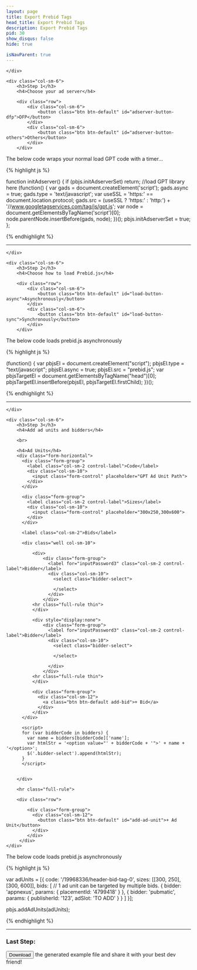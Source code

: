 ```yaml
---
layout: page
title: Export Prebid Tags
head_title: Export Prebid Tags
description: Export Prebid Tags
pid: 30
show_disqus: false
hide: true

isNavParent: true
---
```


<script>

var bidders = {
	'aol': {
		'name': 'AOL',
		'params': [
			{
				'key': 'placement'
			},
			{
				'key': 'sizeId'
			},
			{
				'key': 'alias'
			}
		]
	},
	'appnexus': {
		'name': 'AppNexus',
		'params': [
			{
				'key': 'placementId'
			}
		]
	},
	'criteo': {
		'name': 'Criteo',
		'params': [
			{
				'key': 'nid'
			},
			{
				'key': 'cookiename'
			},
			{
				'key': 'varname'
			}
		]
	},
	'openx': {
		'name': 'OpenX',
		'params': [
			{
				'key': 'jstag_url'
			},
			{
				'key': 'pgid'
			},
			{
				'key': 'unit'
			}
		]
	},
	'pubmatic': {
		'name': 'Pubmatic',
		'params': [
			{
				'key': 'publisherId'
			},
			{
				'key': 'adSlot'
			}
		]
	},
	'appnexus': {
		'name': 'Rubicon',
		'params': [
			{
				'key': 'rp_account'
			},
			{
				'key': 'rp_site'
			},
			{
				'key': 'rp_zonesize'
			}
		]
	},
	'appnexus': {
		'name': 'Yieldbot',
		'params': [
			{
				'key': 'psn'
			},
			{
				'key': 'slot'
			}
		]
	}

}

var tag_settings = {
	adserver: 'DFP',
	async: 1,
	adUnits: [

	]
}

$(document).ready(function() {
	$('#adserver-button-dfp').click(function() {
		tag_settings.adserver = 'DFP';
	});
	$('adserver-button-others').click(function() {
		tag_settings.adserver = 'Others';
	});

	$('#load-button-async').click(function() {
		tag_settings.async = true;
	});
	$('#load-button-sync').click(function() {
		tag_settings.async = false;
	});

	 $(".add-bid").click(function() {
	 	var prev = $(this).parent().parent().prev();
	 	var prev_next = prev.clone();
	 	prev.show();
	 	prev.after(prev_next);
	 	console.log($(prev).html());
	 });
})


</script>


<div class="row">
	<div class="col-sm-12">
		
	</div>
	
	<div class="col-sm-6">
  		<h3>Step 1</h3>
	  	<h4>Choose your ad server</h4>

	  	<div class="row">
	  		<div class="col-sm-6">
	  			<button class="btn btn-default" id="adserver-button-dfp">DFP</button>
	  		</div>
	  		<div class="col-sm-6">
	  			<button class="btn btn-default" id="adserver-button-others">Others</button>
	  		</div>
	  	</div>

  </div>

  <div class="col-sm-6" markdown="1">

<p>The below code wraps your normal load GPT code with a timer...</p>

{% highlight js %}

function initAdserver() {
  if (pbjs.initAdserverSet) return;
  //load GPT library here
  (function() {
    var gads = document.createElement('script');
    gads.async = true;
    gads.type = 'text/javascript';
    var useSSL = 'https:' == document.location.protocol;
    gads.src = (useSSL ? 'https:' : 'http:') +
    '//www.googletagservices.com/tag/js/gpt.js';
    var node = document.getElementsByTagName('script')[0];
    node.parentNode.insertBefore(gads, node);
  })();
  pbjs.initAdserverSet = true;
};

{% endhighlight %}

  </div>

</div>

<hr class="full-rule thin">


<div class="row">
	<div class="col-sm-12">
		
	</div>
	
	<div class="col-sm-6">
  		<h3>Step 2</h3>
	  	<h4>Choose how to load Prebid.js</h4>

	  	<div class="row">
	  		<div class="col-sm-6">
	  			<button class="btn btn-default" id="load-button-async">Asynchronously</button>
	  		</div>
	  		<div class="col-sm-6">
	  			<button class="btn btn-default" id="load-button-sync">Synchronously</button>
	  		</div>
	  	</div>

  </div>

  <div class="col-sm-6" markdown="1">

<p>The below code loads prebid.js asynchronously</p>

{% highlight js %}

(function() {
  var pbjsEl = document.createElement("script"); pbjsEl.type = "text/javascript";
  pbjsEl.async = true; 
  pbjsEl.src = "prebid.js";
  var pbjsTargetEl = document.getElementsByTagName("head")[0];
  pbjsTargetEl.insertBefore(pbjsEl, pbjsTargetEl.firstChild);
})();

{% endhighlight %}

  </div>

</div>



<hr class="full-rule thin">


<div class="row">
	<div class="col-sm-12">
		
	</div>
	
	<div class="col-sm-6">
  		<h3>Step 3</h3>
	  	<h4>Add ad units and bidders</h4>

	  	<br>

	  	<h4>Ad Units</h4>
	  	<div class="form-horizontal">
	  	  <div class="form-group">
	  	    <label class="col-sm-2 control-label">Code</label>
	  	    <div class="col-sm-10">
	  	      <input class="form-control" placeholder="GPT Ad Unit Path">
	  	    </div>
	  	  </div>

	  	  <div class="form-group">
	  	    <label class="col-sm-2 control-label">Sizes</label>
	  	    <div class="col-sm-10">
	  	      <input class="form-control" placeholder="300x250,300x600">
	  	    </div>
	  	  </div>

	  	  <label class="col-sm-2">Bids</label>

	  	  <div class="well col-sm-10">

		  	  <div>
			  	  <div class="form-group">
			  	    <label for="inputPassword3" class="col-sm-2 control-label">Bidder</label>
			  	    <div class="col-sm-10">
			  	      <select class="bidder-select">
			  	      
			  	      </select>
			  	    </div>
			  	  </div>
		  	  <hr class="full-rule thin">
		  	  </div>

		  	  <div style="display:none">
			  	  <div class="form-group">
			  	    <label for="inputPassword3" class="col-sm-2 control-label">Bidder</label>
			  	    <div class="col-sm-10">
			  	      <select class="bidder-select">
			  	      
			  	      </select>

			  	    </div>
			  	  </div>
		  	  <hr class="full-rule thin">
		  	  </div>

		  	  <div class="form-group">
		  	    <div class="col-sm-12">
		  	      <a class="btn btn-default add-bid">+ Bid</a>
		  	    </div>
		  	  </div>
		  </div>

		  <script>
		  for (var bidderCode in bidders) {
		  	var name = bidders[bidderCode]['name'];
		  	var htmlStr = '<option value="' + bidderCode + '">' + name + '</option>';
		  	$('.bidder-select').append(htmlStr);
		  }
		  </script>


	  	</div>

	  	<hr class="full-rule">

	  	<div class="row">

		  	<div class="form-group">
		  	  <div class="col-sm-12">
		  	    <button class="btn btn-default" id="add-ad-unit">+ Ad Unit</button>
		  	  </div>
		  	</div>
		 </div>
	</div>


  <div class="col-sm-6" markdown="1">

<p>The below code loads prebid.js asynchronously</p>

{% highlight js %}

var adUnits = [{
    code: '/19968336/header-bid-tag-0',
    sizes: [[300, 250], [300, 600]],
    bids: [
        // 1 ad unit can be targeted by multiple bids.
        {
            bidder: 'appnexus',
            params: {
               placementId: '4799418'
            }
        },
        {
            bidder: 'pubmatic',
            params: {
                publisherId: '123',
                adSlot: 'TO ADD'
            }
        }
    ]
}];

pbjs.addAdUnits(adUnits);





{% endhighlight %}

</div>

</div>



<hr class="full-rule thin">

<h3>Last Step:</h3>

<button class="btn btn-primary">Download</button> the generated example file and share it with your best dev friend!
